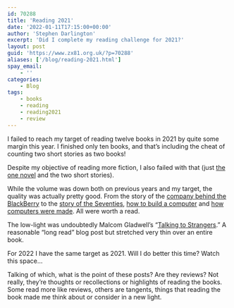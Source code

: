 ```yaml
---
id: 70288
title: 'Reading 2021'
date: '2022-01-11T17:15:00+00:00'
author: 'Stephen Darlington'
excerpt: 'Did I complete my reading challenge for 2021?'
layout: post
guid: 'https://www.zx81.org.uk/?p=70288'
aliases: ['/blog/reading-2021.html']
spay_email:
    - ''
categories:
    - Blog
tags:
    - books
    - reading
    - reading2021
    - review
---
```


I failed to reach my target of reading twelve books in 2021 by quite some margin this year. I finished only ten books, and that’s including the cheat of counting two short stories as two books!

Despite my objective of reading more fiction, I also failed with that (just [the one novel](https://www.zx81.org.uk/blog/sweet-caress.html) and the two short stories).

While the volume was down both on previous years and my target, the quality was actually pretty good. From the story of the [company behind the BlackBerry](https://www.zx81.org.uk/blog/losing-the-signal.html) to the [story of the Seventies](https://www.zx81.org.uk/blog/crisis-what-crisis.html), [how to build a computer](https://www.zx81.org.uk/blog/code-the-hidden-language-of-computer-hardware-and-software.html) and [how computers were made](https://www.zx81.org.uk/blog/the-computers-that-made-britain.html). All were worth a read.

The low-light was undoubtedly Malcom Gladwell’s “[Talking to Strangers](https://www.zx81.org.uk/blog/talking-to-strangers.html).” A reasonable “long read” blog post but stretched very thin over an entire book.

For 2022 I have the same target as 2021. Will I do better this time? Watch this space…

Talking of which, what is the point of these posts? Are they reviews? Not really, they’re thoughts or recollections or highlights of reading the books. Some read more like reviews, others are tangents, things that reading the book made me think about or consider in a new light.
